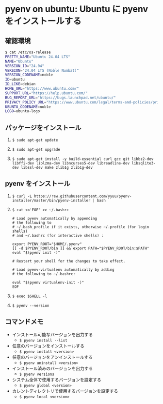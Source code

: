 # pyenv on ubuntu: Ubuntu に pyenv をインストールする

## 確認環境

```sh
$ cat /etc/os-release
PRETTY_NAME="Ubuntu 24.04 LTS"
NAME="Ubuntu"
VERSION_ID="24.04"
VERSION="24.04 LTS (Noble Numbat)"
VERSION_CODENAME=noble
ID=ubuntu
ID_LIKE=debian
HOME_URL="https://www.ubuntu.com/"
SUPPORT_URL="https://help.ubuntu.com/"
BUG_REPORT_URL="https://bugs.launchpad.net/ubuntu/"
PRIVACY_POLICY_URL="https://www.ubuntu.com/legal/terms-and-policies/privacy-policy"
UBUNTU_CODENAME=noble
LOGO=ubuntu-logo

```

## パッケージをインストール

1. `$ sudo apt-get update`

1. `$ sudo apt-get upgrade`

1. `$ sudo apt-get install -y build-essential curl gcc git libbz2-dev libffi-dev liblzma-dev libncurses5-dev libreadline-dev libsqlite3-dev libssl-dev make zlib1g zlib1g-dev`

## pyenv をインストール

1. `$ curl -L https://raw.githubusercontent.com/yyuu/pyenv-installer/master/bin/pyenv-installer | bash`
   
1. ```
   $ cat <<'EOF' >> ~/.bashrc

   # Load pyenv automatically by appending
   # the following to
   # ~/.bash_profile if it exists, otherwise ~/.profile (for login shells)
   # and ~/.bashrc (for interactive shells) :
   
   export PYENV_ROOT="$HOME/.pyenv"
   [[ -d $PYENV_ROOT/bin ]] && export PATH="$PYENV_ROOT/bin:$PATH"
   eval "$(pyenv init -)"
   
   # Restart your shell for the changes to take effect.
    
   # Load pyenv-virtualenv automatically by adding
   # the following to ~/.bashrc:
    
   eval "$(pyenv virtualenv-init -)"
   EOF
   ```

1. `$ exec $SHELL -l`

1. `$ pyenv --version`

## コマンドメモ

* インストール可能なバージョンを出力する
  * `$ pyenv install --list`
* 任意のバージョンをインストールする
  * `$ pyenv install <version>`
* 任意のバージョンをアンインストールする
  * `$ pyenv uninstall <version>`
* インストール済みのバージョンを出力する
  * `$ pyenv versions`
* システム全体で使用するバージョンを設定する
  * `$ pyenv global <version>`
* カレントディレクトリで使用するバージョンを設定する
  * `$ pyenv local <version>`
